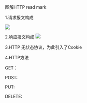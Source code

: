 图解HTTP read mark

1.请求报文构成
   
![](https://github.com/onlyAngelia/Read-Mark/blob/master/HTTP/_image/屏幕快照%202018-05-09%2013.00.01.png)

2.响应报文构成
![](https://github.com/onlyAngelia/Read-Mark/blob/master/HTTP/_image/响应报文.png)

3.HTTP 无状态协议，为此引入了Cookie

4.HTTP方法

GET：

POST:

PUT:

DELETE:






